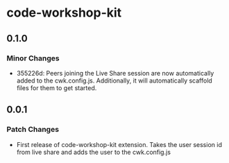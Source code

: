 # code-workshop-kit

## 0.1.0

### Minor Changes

- 355226d: Peers joining the Live Share session are now automatically added to the cwk.config.js. Additionally, it will automatically scaffold files for them to get started.

## 0.0.1

### Patch Changes

- First release of code-workshop-kit extension. Takes the user session id from live share and adds the user to the cwk.config.js
